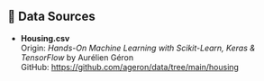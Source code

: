 ## 📑 Data Sources

- **Housing.csv**  
  Origin: *Hands-On Machine Learning with Scikit-Learn, Keras & TensorFlow* by Aurélien Géron  
  GitHub: https://github.com/ageron/data/tree/main/housing
